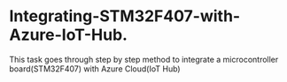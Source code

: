 # Integrating-STM32F407-with-Azure-IoT-Hub.
This task goes through step by step method to integrate a microcontroller board(STM32F407) with Azure Cloud(IoT Hub)
